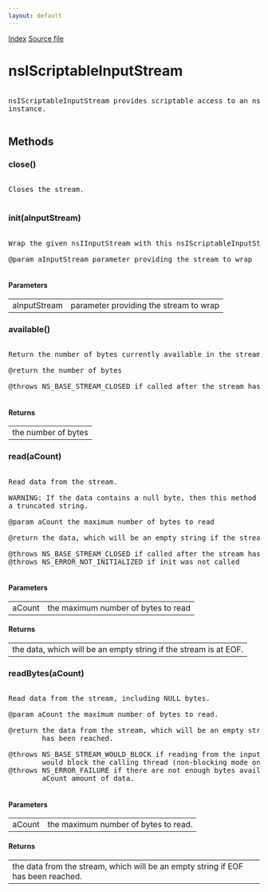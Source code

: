 ```yaml
---
layout: default
---
```

<div id='links'><a href="../index.html">Index</a>
<a href="http://dxr.mozilla.org/mozilla-central/source/xpcom/io/nsIScriptableInputStream.idl">Source file</a>
</div>

# nsIScriptableInputStream #
<pre>  
nsIScriptableInputStream provides scriptable access to an nsIInputStream  
instance.  
  
</pre>
## Methods ##

### close() ###
<pre>   
Closes the stream.   
  
</pre>
### init(aInputStream) ###
<pre>  
Wrap the given nsIInputStream with this nsIScriptableInputStream.   
  
@param aInputStream parameter providing the stream to wrap   
  
</pre>
#### Parameters ####

<table>

<tr>
<td>aInputStream</td>
<td>parameter providing the stream to wrap   
</td>
</tr>

</table>

### available() ###
<pre>  
Return the number of bytes currently available in the stream   
  
@return the number of bytes   
  
@throws NS_BASE_STREAM_CLOSED if called after the stream has been closed  
  
</pre>
#### Returns ####

<table>

<tr>
<td>the number of bytes   
</td>
</tr>

</table>

### read(aCount) ###
<pre>  
Read data from the stream.  
  
WARNING: If the data contains a null byte, then this method will return  
a truncated string.  
  
@param aCount the maximum number of bytes to read   
  
@return the data, which will be an empty string if the stream is at EOF.  
  
@throws NS_BASE_STREAM_CLOSED if called after the stream has been closed  
@throws NS_ERROR_NOT_INITIALIZED if init was not called  
  
</pre>
#### Parameters ####

<table>

<tr>
<td>aCount</td>
<td>the maximum number of bytes to read   
</td>
</tr>

</table>

#### Returns ####

<table>

<tr>
<td>the data, which will be an empty string if the stream is at EOF.  
</td>
</tr>

</table>

### readBytes(aCount) ###
<pre>  
Read data from the stream, including NULL bytes.  
  
@param aCount the maximum number of bytes to read.  
  
@return the data from the stream, which will be an empty string if EOF  
        has been reached.  
  
@throws NS_BASE_STREAM_WOULD_BLOCK if reading from the input stream  
        would block the calling thread (non-blocking mode only).  
@throws NS_ERROR_FAILURE if there are not enough bytes available to read  
        aCount amount of data.  
  
</pre>
#### Parameters ####

<table>

<tr>
<td>aCount</td>
<td>the maximum number of bytes to read.  
</td>
</tr>

</table>

#### Returns ####

<table>

<tr>
<td>the data from the stream, which will be an empty string if EOF  
        has been reached.  
</td>
</tr>

</table>
